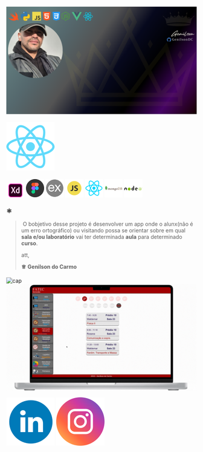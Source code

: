 ![GenilsonDC Banner](Documentation/GitGenilsonDC.png)

####  ![ App Logo](Documentation/react.png)       

<p align="left">
  <img src="https://github.com/GenilsonDC/Skills_icons_48x48/blob/main/icons/adobeXD.png?raw=true"  alt="Adobre XD" /> <img src="https://github.com/GenilsonDC/Skills_icons_48x48/blob/main/icons/figma.png?raw=true"  alt="figma" /> <img src="https://github.com/GenilsonDC/Skills_icons_48x48/blob/main/icons/express.png?raw=true"  alt="express" />  <img src="https://github.com/GenilsonDC/Skills_icons_48x48/blob/main/icons/javascript.png?raw=true"  alt="javascript" /> <img src="https://github.com/GenilsonDC/Skills_icons_48x48/blob/main/icons/react.png?raw=true"  alt="react react native" /> <img src="https://github.com/GenilsonDC/Skills_icons_48x48/blob/main/icons/mongodb.png?raw=true"  alt="mongoDB" /> <img src="https://github.com/GenilsonDC/Skills_icons_48x48/blob/main/icons/nodejs.png?raw=true"  alt="Node" /> </p>


 

###     ⚛️  

>  ​	 O bobjetivo desse projeto é desenvolver um app onde o alunx(não é um erro ortográfico) ou visitando possa se orientar sobre em qual **sala e/ou laboratório** vai ter determinada **aula**  para determinado **curso**.
>
>   att,
>
>  **♕** **Genilson do Carmo**

####  



![cap](Documentation/app_Fatec.gif) ![cap](Documentation/DesckTopappFatec.gif)

 

 



[![linkedin](Documentation/linkedin_icon.png)](https://www.linkedin.com/in/genilson-do-carmo-8a42b89a/)             [![instagrm](Documentation/instag.png)](https://www.instagram.com/genilson_carmo/) 

